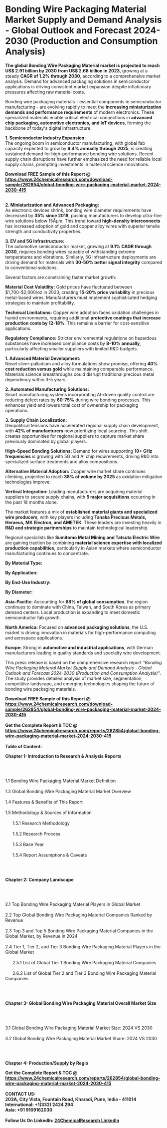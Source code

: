 <h1>Bonding Wire Packaging Material Market Supply and Demand Analysis - Global Outlook and Forecast 2024-2030 (Production and Consumption Analysis)</h1><p><strong>The global Bonding Wire Packaging Material market is projected to reach US$ 2.91 billion by 2030 from US$ 2.68 billion in 2023</strong>, growing at a steady <strong>CAGR of 1.2% through 2030</strong>, according to a comprehensive market analysis. Demand for advanced packaging solutions in semiconductor applications is driving consistent market expansion despite inflationary pressures affecting raw material costs.</p><p>Bonding wire packaging materials - essential components in semiconductor manufacturing - are evolving rapidly to meet the <strong>increasing miniaturization demands and performance requirements</strong> of modern electronics. These specialized materials enable critical electrical connections in <strong>advanced chip packaging, automotive electronics, and IoT devices</strong>, forming the backbone of today's digital infrastructure.</p><p><strong>1. Semiconductor Industry Expansion:</strong><br>
The ongoing boom in semiconductor manufacturing, with global fab capacity expected to grow by <strong>6.4% annually through 2025</strong>, is creating sustained demand for high-performance bonding wire solutions. Recent supply chain disruptions have further emphasized the need for reliable local supply chains, prompting investments in material science innovations.</p><div><b>Download FREE Sample of this Report @ 
            <a href="https://www.24chemicalresearch.com/download-sample/262854/global-bonding-wire-packaging-material-market-2024-2030-415">
            https://www.24chemicalresearch.com/download-sample/262854/global-bonding-wire-packaging-material-market-2024-2030-415</a></b></div><br><p><strong>2. Miniaturization and Advanced Packaging:</strong><br>
As electronic devices shrink, bonding wire diameter requirements have decreased by <strong>35% since 2018</strong>, pushing manufacturers to develop ultra-fine wire solutions below 15Âµm. This trend toward <strong>high-density interconnects</strong> has increased adoption of gold and copper alloy wires with superior tensile strength and conductivity properties.</p><p><strong>3. EV and 5G Infrastructure:</strong><br>
The automotive semiconductor market, growing at <strong>9.1% CAGR through 2030</strong>, requires bonding wires capable of withstanding extreme temperatures and vibrations. Similarly, 5G infrastructure deployments are driving demand for materials with <strong>30-50% better signal integrity</strong> compared to conventional solutions.</p><p>Several factors are constraining faster market growth:</p><p><strong>Material Cost Volatility:</strong> Gold prices have fluctuated between $1,700-$2,000/oz in 2023, creating <strong>15-20% price variability</strong> in precious metal-based wires. Manufacturers must implement sophisticated hedging strategies to maintain profitability.</p><p><strong>Technical Limitations:</strong> Copper wire adoption faces oxidation challenges in humid environments, requiring additional <strong>protective coatings that increase production costs by 12-18%</strong>. This remains a barrier for cost-sensitive applications.</p><p><strong>Regulatory Compliance:</strong> Stricter environmental regulations on hazardous substances have increased compliance costs by <strong>8-10% annually</strong>, particularly affecting smaller suppliers with limited R&amp;D budgets.</p><p><strong>1. Advanced Material Development:</strong><br>
Novel silver-palladium and alloy formulations show promise, offering <strong>40% cost reduction versus gold</strong> while maintaining comparable performance. Materials science breakthroughs could disrupt traditional precious metal dependency within 3-5 years.</p><p><strong>2. Automated Manufacturing Solutions:</strong><br>
Smart manufacturing systems incorporating AI-driven quality control are reducing defect rates by <strong>60-75%</strong> during wire bonding processes. This enhances yield and lowers total cost of ownership for packaging operations.</p><p><strong>3. Supply Chain Localization:</strong><br>
Geopolitical tensions have accelerated regional supply chain development, with <strong>42% of manufacturers</strong> now prioritizing local sourcing. This shift creates opportunities for regional suppliers to capture market share previously dominated by global players.</p><p><strong>High-Speed Bonding Solutions:</strong> Demand for wires supporting <strong>10+ GHz frequencies</strong> is growing with 5G and AI chip requirements, driving R&amp;D into specialized surface treatments and alloy compositions.</p><p><strong>Alternative Material Adoption:</strong> Copper wire market share continues climbing, projected to reach <strong>38% of volume by 2025</strong> as oxidation mitigation technologies improve.</p><p><strong>Vertical Integration:</strong> Leading manufacturers are acquiring material suppliers to secure supply chains, with <strong>5 major acquisitions</strong> occurring in the past 18 months alone.</p><p>The market features a mix of <strong>established material giants and specialized wire producers</strong>, with key players including <strong>Tanaka Precious Metals, Heraeus, MK Electron, and AMETEK</strong>. These leaders are investing heavily in <strong>R&amp;D and strategic partnerships</strong> to maintain technological leadership.</p><p>Regional specialists like <strong>Sumitomo Metal Mining and Tatsuta Electric Wire</strong> are gaining traction by combining <strong>material science expertise with localized production capabilities</strong>, particularly in Asian markets where semiconductor manufacturing continues to concentrate.</p><p><strong>By Material Type:</strong></p><p><strong>By Application:</strong></p><p><strong>By End-Use Industry:</strong></p><p><strong>By Diameter:</strong></p><p><strong>Asia-Pacific:</strong> Accounting for <strong>68% of global consumption</strong>, the region continues to dominate with China, Taiwan, and South Korea as primary demand centers. Local production is expanding to meet domestic semiconductor fab growth.</p><p><strong>North America:</strong> Focused on <strong>advanced packaging solutions</strong>, the U.S. market is driving innovation in materials for high-performance computing and aerospace applications.</p><p><strong>Europe:</strong> Strong in <strong>automotive and industrial applications</strong>, with German manufacturers leading in quality standards and specialty wire development.</p><p>This press release is based on the comprehensive research report <em>"Bonding Wire Packaging Material Market Supply and Demand Analysis - Global Outlook and Forecast 2024-2030 (Production and Consumption Analysis)"</em>. The study provides detailed analysis of market size, segmentation, competitive landscape, and emerging technologies shaping the future of bonding wire packaging materials.</p><div><b>Download FREE Sample of this Report @ 
            <a href="https://www.24chemicalresearch.com/download-sample/262854/global-bonding-wire-packaging-material-market-2024-2030-415">
            https://www.24chemicalresearch.com/download-sample/262854/global-bonding-wire-packaging-material-market-2024-2030-415</a></b></div><br><div><b>Get the Complete Report & TOC @ 
            <a href="https://www.24chemicalresearch.com/reports/262854/global-bonding-wire-packaging-material-market-2024-2030-415">
            https://www.24chemicalresearch.com/reports/262854/global-bonding-wire-packaging-material-market-2024-2030-415</a></b></div><br>
            <b>Table of Content:</b><p><p><strong>Chapter 1: Introduction to Research &amp; Analysis Reports</strong></p><br />
<br />
<p>1.1 Bonding Wire Packaging Material Market Definition<br /><br />
1.3 Global Bonding Wire Packaging Material Market Overview<br /><br />
1.4 Features &amp; Benefits of This Report<br /><br />
1.5 Methodology &amp; Sources of Information<br /><br />
&nbsp;&nbsp;&nbsp;&nbsp;&nbsp; 1.5.1 Research Methodology<br /><br />
&nbsp;&nbsp;&nbsp;&nbsp;&nbsp; 1.5.2 Research Process<br /><br />
&nbsp;&nbsp;&nbsp;&nbsp;&nbsp; 1.5.3 Base Year<br /><br />
&nbsp;&nbsp;&nbsp;&nbsp;&nbsp; 1.5.4 Report Assumptions &amp; Caveats</p><br />
<br />
<p><strong>Chapter 2: Company Landscape</strong></p><br />
<br />
<p>2.1 Top Bonding Wire Packaging Material Players in Global Market<br /><br />
2.2 Top Global Bonding Wire Packaging Material Companies Ranked by Revenue<br /><br />
2.3 Top 3 and Top 5 Bonding Wire Packaging Material Companies in the Global Market, by Revenue in 2024<br /><br />
2.4 Tier 1, Tier 2, and Tier 3 Bonding Wire Packaging Material Players in the Global Market<br /><br />
&nbsp;&nbsp;&nbsp;&nbsp;&nbsp; 2.5.1 List of Global Tier 1 Bonding Wire Packaging Material Companies<br /><br />
&nbsp;&nbsp;&nbsp;&nbsp;&nbsp; 2.6.2 List of Global Tier 2 and Tier 3 Bonding Wire Packaging Material Companies</p><br />
<br />
<p><strong>Chapter 3: Global Bonding Wire Packaging Material Overall Market Size</strong></p><br />
<br />
<p>3.1 Global Bonding Wire Packaging Material Market Size: 2024 VS 2030<br /><br />
3.2 Global Bonding Wire Packaging Material Market Share: 2024 VS 2030</p><br />
<br />
<p><strong>Chapter 4: Production/Supply by Regio</p><div><b>Get the Complete Report & TOC @ 
            <a href="https://www.24chemicalresearch.com/reports/262854/global-bonding-wire-packaging-material-market-2024-2030-415">
            https://www.24chemicalresearch.com/reports/262854/global-bonding-wire-packaging-material-market-2024-2030-415</a></b></div><br><b>CONTACT US:</b><br>
            203A, City Vista, Fountain Road, Kharadi, Pune, India - 411014<br>
            International: +1(332) 2424 294<br>
            Asia: +91 9169162030 <br><br>
            Follow Us On LinkedIn: <a href="https://www.linkedin.com/company/24chemicalresearch/">24ChemicalResearch LinkedIn</a>